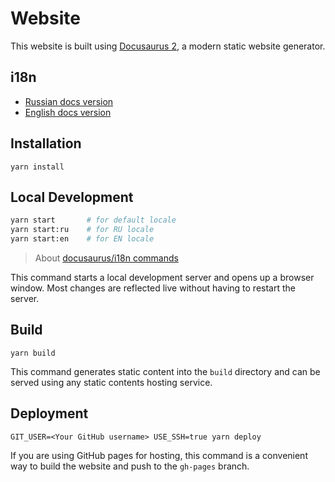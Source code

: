 # Website

This website is built using [Docusaurus 2](https://docusaurus.io/), a modern static website generator.

## i18n

- [Russian docs version](i18n/ru)
- [English docs version](i18n/en)

## Installation

```console
yarn install
```

## Local Development

```bash
yarn start       # for default locale
yarn start:ru    # for RU locale
yarn start:en    # for EN locale
```

> About [docusaurus/i18n commands](https://docusaurus.io/docs/i18n/git#translate-the-files)

This command starts a local development server and opens up a browser window. Most changes are reflected live without having to restart the server.

## Build

```console
yarn build
```

This command generates static content into the `build` directory and can be served using any static contents hosting service.

## Deployment

```console
GIT_USER=<Your GitHub username> USE_SSH=true yarn deploy
```

If you are using GitHub pages for hosting, this command is a convenient way to build the website and push to the `gh-pages` branch.
